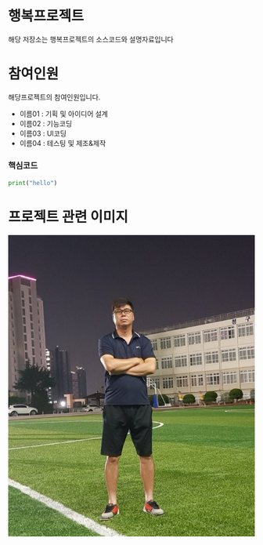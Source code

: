 행복프로젝트
===
해당 저장소는 행복프로젝트의 소스코드와 설명자료입니다

# 참여인원
해당프로젝트의 참여인원입니다.

- 이름01 : 기획 및 아이디어 설계
- 이름02 : 기능코딩
- 이름03 : UI코딩
- 이름04 : 테스팅 및 제조&제작

### 핵심코드
```python
print("hello")
```
# 프로젝트 관련 이미지
![이미지설명](./image/image.jpg)
